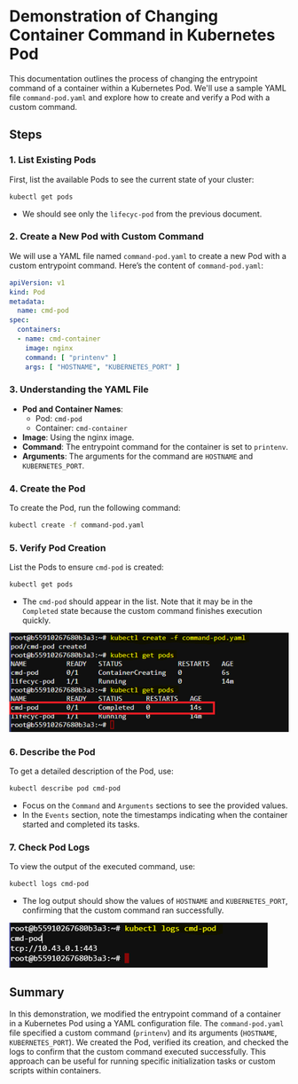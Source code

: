 # Demonstration of Changing Container Command in Kubernetes Pod

This documentation outlines the process of changing the entrypoint command of a container within a Kubernetes Pod. We'll use a sample YAML file `command-pod.yaml` and explore how to create and verify a Pod with a custom command.

## Steps

### 1. List Existing Pods

First, list the available Pods to see the current state of your cluster:

```sh
kubectl get pods
```

- We should see only the `lifecyc-pod` from the previous document.

### 2. Create a New Pod with Custom Command

We will use a YAML file named `command-pod.yaml` to create a new Pod with a custom entrypoint command. Here’s the content of `command-pod.yaml`:

```yaml
apiVersion: v1
kind: Pod
metadata:
  name: cmd-pod
spec:
  containers:
  - name: cmd-container
    image: nginx
    command: [ "printenv" ]
    args: [ "HOSTNAME", "KUBERNETES_PORT" ]
```

### 3. Understanding the YAML File

- **Pod and Container Names**:
  - Pod: `cmd-pod`
  - Container: `cmd-container`
- **Image**: Using the nginx image.
- **Command**: The entrypoint command for the container is set to `printenv`.
- **Arguments**: The arguments for the command are `HOSTNAME` and `KUBERNETES_PORT`.

### 4. Create the Pod

To create the Pod, run the following command:

```sh
kubectl create -f command-pod.yaml
```

### 5. Verify Pod Creation

List the Pods to ensure `cmd-pod` is created:

```sh
kubectl get pods
```

- The `cmd-pod` should appear in the list. Note that it may be in the `Completed` state because the custom command finishes execution quickly.

![alt text](env-pod.png)

### 6. Describe the Pod

To get a detailed description of the Pod, use:

```sh
kubectl describe pod cmd-pod
```

- Focus on the `Command` and `Arguments` sections to see the provided values.
- In the `Events` section, note the timestamps indicating when the container started and completed its tasks.

### 7. Check Pod Logs

To view the output of the executed command, use:

```sh
kubectl logs cmd-pod
```

- The log output should show the values of `HOSTNAME` and `KUBERNETES_PORT`, confirming that the custom command ran successfully.

![alt text](output.PNG)

## Summary

In this demonstration, we modified the entrypoint command of a container in a Kubernetes Pod using a YAML configuration file. The `command-pod.yaml` file specified a custom command (`printenv`) and its arguments (`HOSTNAME`, `KUBERNETES_PORT`). We created the Pod, verified its creation, and checked the logs to confirm that the custom command executed successfully. This approach can be useful for running specific initialization tasks or custom scripts within containers.
